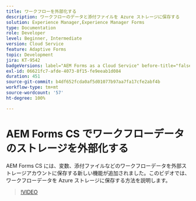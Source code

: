 ```yaml
---
title: ワークフローを外部化する
description: ワークフローのデータと添付ファイルを Azure ストレージに保存する
solution: Experience Manager,Experience Manager Forms
type: Documentation
role: Developer
level: Beginner, Intermediate
version: Cloud Service
feature: Adaptive Forms
topic: Development
jira: KT-9542
badgeVersions: label="AEM Forms as a Cloud Service" before-title="false"
exl-id: 06621fc7-afde-4073-8f15-fe9eeab1d084
duration: 451
source-git-commit: b4df652fcda0af5d01077b97aa7fa17cfe2abf4b
workflow-type: tm+mt
source-wordcount: '57'
ht-degree: 100%

---
```


# AEM Forms CS でワークフローデータのストレージを外部化する

AEM Forms CS には、変数、添付ファイルなどのワークフローデータを外部ストレージアカウントに保存する新しい機能が追加されました。このビデオでは、ワークフローデータを Azure ストレージに保存する方法を説明します。

>[!VIDEO](https://video.tv.adobe.com/v/339610?quality=12&learn=on)
